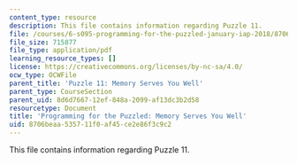 ```yaml
---
content_type: resource
description: This file contains information regarding Puzzle 11.
file: /courses/6-s095-programming-for-the-puzzled-january-iap-2018/8706beaa535711f0af45ce2e86f3c9c2_MIT6_S095IAP18_Puzzle_11.pdf
file_size: 715877
file_type: application/pdf
learning_resource_types: []
license: https://creativecommons.org/licenses/by-nc-sa/4.0/
ocw_type: OCWFile
parent_title: 'Puzzle 11: Memory Serves You Well'
parent_type: CourseSection
parent_uid: 8d6d7667-12ef-848a-2099-af13dc3b2d58
resourcetype: Document
title: 'Programming for the Puzzled: Memory Serves You Well'
uid: 8706beaa-5357-11f0-af45-ce2e86f3c9c2
---
```

This file contains information regarding Puzzle 11.